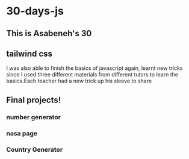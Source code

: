# 30-days-js

## This is Asabeneh's 30 



## tailwind css
I was also able to finish the basics of javascript again, learnt new tricks since I used three different materials from different tutors to learn the basics.Each teacher had a new trick up his sleeve to share

## Final projects!
<h3>number generator</h3>
<h3>nasa page</h3>
<h3>Country Generator</h3>

